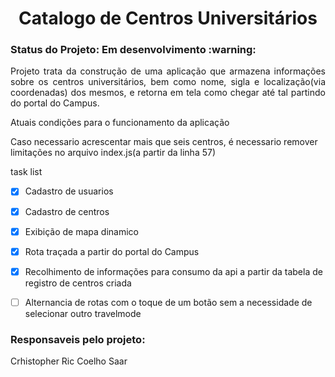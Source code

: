 <h1 align="center">Catalogo de Centros Universitários</h1>

<h3> Status do Projeto: Em desenvolvimento :warning:</h3>

<p align="justify"> Projeto trata da construção de uma aplicação que armazena informações sobre os centros universitários, bem como nome, sigla e localização(via coordenadas) dos mesmos, e retorna em tela como chegar até tal partindo do portal do Campus. </p>


<p align="justify"> Atuais condições para o funcionamento da aplicação</p>
<p>Caso necessario acrescentar mais que seis centros, é necessario remover limitações no arquivo index.js(a partir da linha 57)</p>




task list

- [X] Cadastro de usuarios
- [X] Cadastro de centros
- [X] Exibição de mapa dinamico 
- [X] Rota traçada a partir do portal do Campus
- [X] Recolhimento de informações para consumo da api a partir da tabela de registro de centros criada 
- [ ] Alternancia de rotas com o toque de um botão sem a necessidade de selecionar outro travelmode



<h3>Responsaveis pelo projeto:</h3>
Crhistopher Ric Coelho Saar
